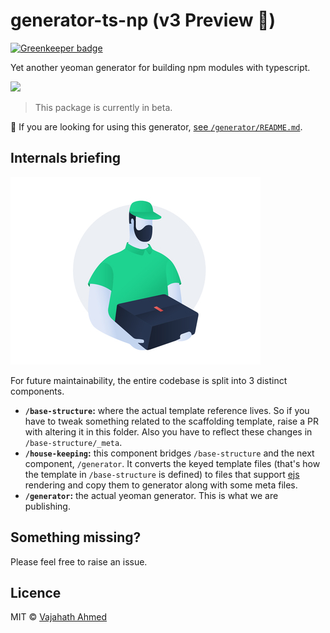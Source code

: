 
# generator-ts-np (v3 Preview 🧪)

[![Greenkeeper badge](https://badges.greenkeeper.io/vajahath/generator-ts-np.svg)](https://greenkeeper.io/)

Yet another yeoman generator for building npm modules with typescript.

![](https://github.com/vajahath/generator-ts-np/workflows/Build/badge.svg)

> This package is currently in beta.

🎁 If you are looking for using this generator, [see `/generator/README.md`](generator/README.md).

## Internals briefing

![](media/logo.jpg)

For future maintainability, the entire codebase is split into 3 distinct components.

- **`/base-structure`:** where the actual template reference lives. So if you have to tweak something related to the scaffolding template, raise a PR with altering it in this folder. Also you have to reflect these changes in `/base-structure/_meta`.
- **`/house-keeping`:** this component bridges `/base-structure` and the next component, `/generator`. It converts the keyed template files (that's how the template in `/base-structure` is defined) to files that support [ejs](https://ejs.co/) rendering and copy them to generator along with some meta files.
- **`/generator`:** the actual yeoman generator. This is what we are publishing.

## Something missing?

Please feel free to raise an issue.

## Licence

MIT &copy; [Vajahath Ahmed](https://twitter.com/vajahath7)


